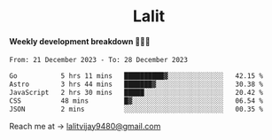 <h1 align="center">Lalit</h1>

#### Weekly development breakdown 👨🏻‍💻
<!--START_SECTION:waka-->

```txt
From: 21 December 2023 - To: 28 December 2023

Go           5 hrs 11 mins   ██████████▓░░░░░░░░░░░░░░   42.15 %
Astro        3 hrs 44 mins   ███████▓░░░░░░░░░░░░░░░░░   30.38 %
JavaScript   2 hrs 30 mins   █████░░░░░░░░░░░░░░░░░░░░   20.42 %
CSS          48 mins         █▓░░░░░░░░░░░░░░░░░░░░░░░   06.54 %
JSON         2 mins          ░░░░░░░░░░░░░░░░░░░░░░░░░   00.35 %
```

<!--END_SECTION:waka-->

Reach me at → lalitvijay9480@gmail.com
